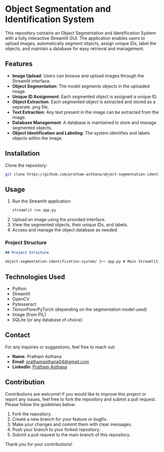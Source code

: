 # Object Segmentation and Identification System

This repository contains an Object Segmentation and Identification System with a fully interactive Streamlit GUI. The application enables users to upload images, automatically segment objects, assign unique IDs, label the objects, and maintain a database for easy retrieval and management.

## Features

- **Image Upload**: Users can browse and upload images through the Streamlit interface.
- **Object Segmentation**: The model segments objects in the uploaded image.
- **Unique ID Assignment**: Each segmented object is assigned a unique ID.
- **Object Extraction**: Each segmented object is extracted and stored as a seperate .png file.
- **Text Extraction**: Any text present in the image can be extracted from the image.
- **Database Management**: A database is maintained to store and manage segmented objects.
- **Object Identification and Labeling**: The system identifies and labels objects within the image.

## Installation

 Clone the repository:
   ```bash
   git clone https://github.com/pratham-asthana/object-segmentation-identification-system.git
  ```
## Usage

1. Run the Streamlit application:
   ```bash
   streamlit run app.py
2. Upload an image using the provided interface.
3. View the segmented objects, their unique IDs, and labels.
4. Access and manage the object database as needed.


### Project Structure

```markdown
## Project Structure

object-segmentation-identification-system/ ├── app.py # Main Streamlit application ├── segmentation_model.py # Object segmentation model ├── database.py # Database management script ├── utils.py # Utility functions ├── requirements.txt # List of dependencies └── README.md
```

## Technologies Used

- Python
- Streamlit
- OpenCV
- Pytesseract
- TensorFlow/PyTorch (depending on the segmentation model used)
- Image (from PIL)
- SQLite (or any database of choice)

## Contact

For any inquiries or suggestions, feel free to reach out:

- **Name**: Pratham Asthana
- **Email**: [prathamasthana04@gmail.com](mailto:prathamasthana04@gmail.com)
- **LinkedIn**: [Pratham Asthana](https://www.linkedin.com/in/pratham-asthana-243133265/)

## Contribution

Contributions are welcome! If you would like to improve this project or report any issues, feel free to fork the repository and submit a pull request. Please follow the guidelines below:

1. Fork the repository.
2. Create a new branch for your feature or bugfix.
3. Make your changes and commit them with clear messages.
4. Push your branch to your forked repository.
5. Submit a pull request to the main branch of this repository.

Thank you for your contributions!
